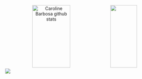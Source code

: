 <div align="center">
    <img height="200px" width="49%" src="https://github-readme-stats.vercel.app/api?username=OndrejHj04&show_icons=true&count_private=true&hide_border=true&title_color=5bcdec&icon_color=5bcdec&text_color=5bcdec&bg_color=00000000" alt="Caroline Barbosa github stats" /> 
    <img height="200px" width="41%" src="https://github-readme-stats.vercel.app/api/top-langs/?username=OndrejHj04&layout=compact&hide_border=true&title_color=5bcdec&text_color=5bcdec&bg_color=00000000" />
</div>
<img src="https://github-readme-activity-graph.vercel.app/graph?username=OndrejHj04&theme=react-dark&hide_border=true&area=true"/>


    
    
    
